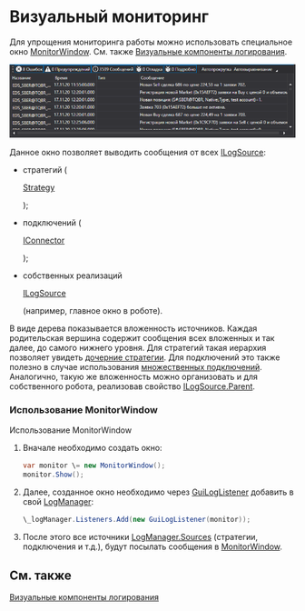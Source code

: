 # Визуальный мониторинг

Для упрощения мониторинга работы можно использовать специальное окно [MonitorWindow](../api/StockSharp.Xaml.MonitorWindow.html). См. также [Визуальные компоненты логирования](GuiLogging.md). 

![GUI LogControl](../images/GUI_LogControl.png)

Данное окно позволяет выводить сообщения от всех [ILogSource](../api/StockSharp.Logging.ILogSource.html): 

- стратегий (

  [Strategy](../api/StockSharp.Algo.Strategies.Strategy.html)

  );
- подключений (

  [IConnector](../api/StockSharp.BusinessEntities.IConnector.html)

  );
- собственных реализаций 

  [ILogSource](../api/StockSharp.Logging.ILogSource.html)

   (например, главное окно в роботе).

В виде дерева показывается вложенность источников. Каждая родительская вершина содержит сообщения всех вложенных и так далее, до самого нижнего уровня. Для стратегий такая иерархия позволяет увидеть [дочерние стратегии](StrategyChilds.md). Для подключений это также полезно в случае использования [множественных подключений](API_Connectors.md). Аналогично, такую же вложенность можно организовать и для собственного робота, реализовав свойство [ILogSource.Parent](../api/StockSharp.Logging.ILogSource.Parent.html). 

### Использование MonitorWindow

Использование MonitorWindow

1. Вначале необходимо создать окно:

   ```cs
   var monitor \= new MonitorWindow();
   monitor.Show();
   ```
2. Далее, созданное окно необходимо через [GuiLogListener](../api/StockSharp.Xaml.GuiLogListener.html) добавить в свой [LogManager](../api/StockSharp.Logging.LogManager.html):

   ```cs
   \_logManager.Listeners.Add(new GuiLogListener(monitor));
   ```
3. После этого все источники [LogManager.Sources](../api/StockSharp.Logging.LogManager.Sources.html) (стратегии, подключения и т.д.), будут посылать сообщения в [MonitorWindow](../api/StockSharp.Xaml.MonitorWindow.html).

## См. также

[Визуальные компоненты логирования](GuiLogging.md)
